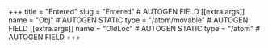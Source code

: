 +++
title = "Entered"
slug = "Entered" # AUTOGEN FIELD
[[extra.args]]
name = "Obj" # AUTOGEN STATIC
type = "/atom/movable" # AUTOGEN FIELD
[[extra.args]]
name = "OldLoc" # AUTOGEN STATIC
type = "/atom" # AUTOGEN FIELD
+++